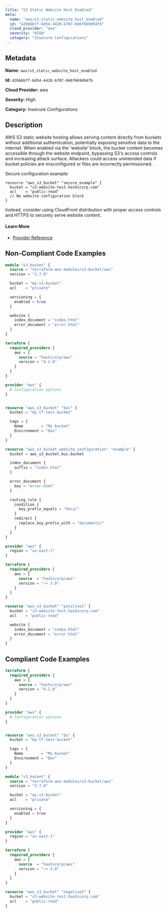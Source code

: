 ```yaml
---
title: "S3 Static Website Host Enabled"
meta:
  name: "aws/s3_static_website_host_enabled"
  id: "42bb6b7f-6d54-4428-b707-666f669d94fb"
  cloud_provider: "aws"
  severity: "HIGH"
  category: "Insecure Configurations"
---
```


## Metadata
**Name:** `aws/s3_static_website_host_enabled`

**Id:** `42bb6b7f-6d54-4428-b707-666f669d94fb`

**Cloud Provider:** aws

**Severity:** High

**Category:** Insecure Configurations

## Description
AWS S3 static website hosting allows serving content directly from buckets without additional authentication, potentially exposing sensitive data to the internet. When enabled via the 'website' block, the bucket content becomes accessible through the website endpoint, bypassing S3's access controls and increasing attack surface. Attackers could access unintended data if bucket policies are misconfigured or files are incorrectly permissioned.

Secure configuration example:
```
resource "aws_s3_bucket" "secure_example" {
  bucket = "s3-website-test.hashicorp.com"
  acl    = "public-read"
  // No website configuration block
}
```

Instead, consider using CloudFront distribution with proper access controls and HTTPS to securely serve website content.

#### Learn More

 - [Provider Reference](https://registry.terraform.io/providers/hashicorp/aws/latest/docs/resources/s3_bucket#website)

## Non-Compliant Code Examples
```terraform
module "s3_bucket" {
  source = "terraform-aws-modules/s3-bucket/aws"
  version = "3.7.0"

  bucket = "my-s3-bucket"
  acl    = "private"

  versioning = {
    enabled = true
  }

  website {
    index_document = "index.html"
    error_document = "error.html"
  }
}

```

```terraform
terraform {
  required_providers {
    aws = {
      source = "hashicorp/aws"
      version = "4.2.0"
    }
  }
}

provider "aws" {
  # Configuration options
}


resource "aws_s3_bucket" "buc" {
  bucket = "my-tf-test-bucket"

  tags = {
    Name        = "My bucket"
    Environment = "Dev"
  }
}

resource "aws_s3_bucket_website_configuration" "example" {
  bucket = aws_s3_bucket.buc.bucket

  index_document {
    suffix = "index.html"
  }

  error_document {
    key = "error.html"
  }

  routing_rule {
    condition {
      key_prefix_equals = "docs/"
    }
    redirect {
      replace_key_prefix_with = "documents/"
    }
  }
}

```

```terraform
provider "aws" {
  region = "us-east-1"
}

terraform {
  required_providers {
    aws = {
      source  = "hashicorp/aws"
      version = "~> 3.0"
    }
  }
}

resource "aws_s3_bucket" "positive1" {
  bucket = "s3-website-test.hashicorp.com"
  acl    = "public-read"

  website {
    index_document = "index.html"
    error_document = "error.html"
  }
}

```

## Compliant Code Examples
```terraform
terraform {
  required_providers {
    aws = {
      source = "hashicorp/aws"
      version = "4.2.0"
    }
  }
}

provider "aws" {
  # Configuration options
}


resource "aws_s3_bucket" "bu" {
  bucket = "my-tf-test-bucket"

  tags = {
    Name        = "My bucket"
    Environment = "Dev"
  }
}

```

```terraform
module "s3_bucket" {
  source = "terraform-aws-modules/s3-bucket/aws"
  version = "3.7.0"

  bucket = "my-s3-bucket"
  acl    = "private"

  versioning = {
    enabled = true
  }
}

```

```terraform
provider "aws" {
  region = "us-east-1"
}

terraform {
  required_providers {
    aws = {
      source  = "hashicorp/aws"
      version = "~> 3.0"
    }
  }
}

resource "aws_s3_bucket" "negative1" {
  bucket = "s3-website-test.hashicorp.com"
  acl    = "public-read"
}

```